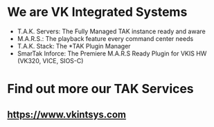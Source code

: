 # We are VK Integrated Systems

- T.A.K. Servers: The Fully Managed TAK instance ready and aware
- M.A.R.S.: The playback feature every command center needs
- T.A.K. Stack: The *TAK Plugin Manager  
- SmarTak Inforce: The Premiere M.A.R.S Ready Plugin for VKIS HW (VK320, VICE, SIOS-C)

# Find out more our TAK Services

## https://www.vkintsys.com

